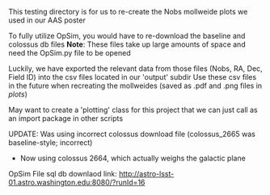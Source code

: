 This testing directory is for us to re-create the Nobs mollweide plots we used in our AAS poster

To fully utilize OpSim, you would have to re-download the baseline and colossus db files
**Note**: These files take up large amounts of space and need the OpSim.py file to be opened

Luckily, we have exported the relevant data from those files (Nobs, RA, Dec, Field ID) into the csv files located in our 'output' subdir
Use these csv files in the future when recreating the mollweides (saved as .pdf and .png files in *plots*)

May want to create a 'plotting' class for this project that we can just call as an import package in other scripts

UPDATE: Was using incorrect colossus download file (colossus_2665 was baseline-style; incorrect)
- Now using colossus 2664, which actually weighs the galactic plane

OpSim File sql db downlaod link: http://astro-lsst-01.astro.washington.edu:8080/?runId=16


